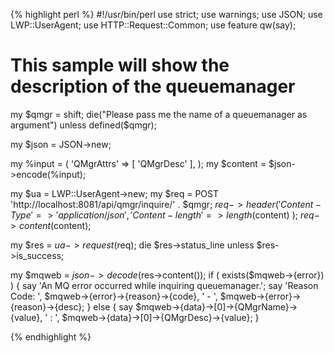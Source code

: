 {% highlight perl %}
#!/usr/bin/perl
use strict;
use warnings;
use JSON;
use LWP::UserAgent;
use HTTP::Request::Common;
use feature qw(say);

# This sample will show the description of the queuemanager

my $qmgr = shift;
die("Please pass me the name of a queuemanager as argument") 
	unless defined($qmgr);

my $json = JSON->new;

my %input = ( 
	'QMgrAttrs' => [
		'QMgrDesc'
	],
);
my $content = $json->encode(\%input);    

my $ua = LWP::UserAgent->new;
my $req = POST 'http://localhost:8081/api/qmgr/inquire/' . $qmgr;
$req->header(
	'Content-Type' => 'application/json',
	'Content-length' => length($content)
);
$req->content($content);

my $res = $ua->request($req);
die $res->status_line unless $res->is_success;

my $mqweb = $json->decode($res->content());
if ( exists($mqweb->{error}) ) {
	say 'An MQ error occurred while inquiring queuemanager.';
	say	'Reason Code: ',
		$mqweb->{error}->{reason}->{code},
		' - ',
		$mqweb->{error}->{reason}->{desc};
}
else {
	say $mqweb->{data}->[0]->{QMgrName}->{value},
		' : ', 
		$mqweb->{data}->[0]->{QMgrDesc}->{value};
}

{% endhighlight %}
